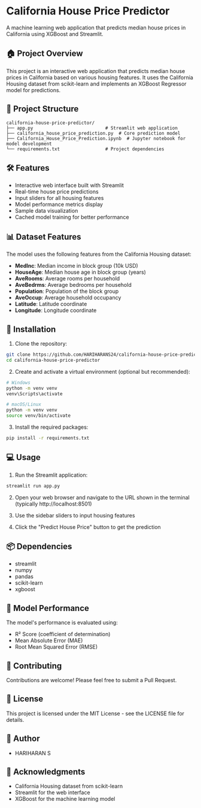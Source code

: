 # California House Price Predictor

A machine learning web application that predicts median house prices in California using XGBoost and Streamlit.

## 🏠 Project Overview

This project is an interactive web application that predicts median house prices in California based on various housing features. It uses the California Housing dataset from scikit-learn and implements an XGBoost Regressor model for predictions.

## 📁 Project Structure

```
california-house-price-predictor/
├── app.py                           # Streamlit web application
├── california_house_price_prediction.py  # Core prediction model
├── California_House_Price_Prediction.ipynb  # Jupyter notebook for model development
└── requirements.txt                 # Project dependencies
```

## 🛠️ Features

- Interactive web interface built with Streamlit
- Real-time house price predictions
- Input sliders for all housing features
- Model performance metrics display
- Sample data visualization
- Cached model training for better performance

## 📊 Dataset Features

The model uses the following features from the California Housing dataset:

- **MedInc**: Median income in block group (10k USD)
- **HouseAge**: Median house age in block group (years)
- **AveRooms**: Average rooms per household
- **AveBedrms**: Average bedrooms per household
- **Population**: Population of the block group
- **AveOccup**: Average household occupancy
- **Latitude**: Latitude coordinate
- **Longitude**: Longitude coordinate

## 🚀 Installation

1. Clone the repository:
```bash
git clone https://github.com/HARIHARANS24/california-house-price-predictor.git
cd california-house-price-predictor
```

2. Create and activate a virtual environment (optional but recommended):
```bash
# Windows
python -m venv venv
venv\Scripts\activate

# macOS/Linux
python -m venv venv
source venv/bin/activate
```

3. Install the required packages:
```bash
pip install -r requirements.txt
```

## 💻 Usage

1. Run the Streamlit application:
```bash
streamlit run app.py
```

2. Open your web browser and navigate to the URL shown in the terminal (typically http://localhost:8501)

3. Use the sidebar sliders to input housing features

4. Click the "Predict House Price" button to get the prediction

## 📦 Dependencies

- streamlit
- numpy
- pandas
- scikit-learn
- xgboost

## 🎯 Model Performance

The model's performance is evaluated using:
- R² Score (coefficient of determination)
- Mean Absolute Error (MAE)
- Root Mean Squared Error (RMSE)

## 🤝 Contributing

Contributions are welcome! Please feel free to submit a Pull Request.

## 📝 License

This project is licensed under the MIT License - see the LICENSE file for details.

## 👥 Author

- HARIHARAN S

## 🙏 Acknowledgments

- California Housing dataset from scikit-learn
- Streamlit for the web interface
- XGBoost for the machine learning model 
